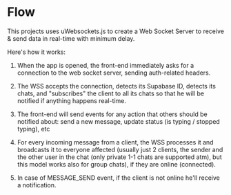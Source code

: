 # Flow

This projects uses uWebsockets.js to create a Web Socket Server to receive & send data in real-time with minimum delay.

Here's how it works:

1. When the app is opened, the front-end immediately asks for a connection to the web socket server, sending auth-related headers.

2. The WSS accepts the connection, detects its Supabase ID, detects its chats, and "subscribes" the client to all its chats so that he will be notified if anything happens real-time.

3. The front-end will send events for any action that others should be notified about: send a new message, update status (is typing / stopped typing), etc

4. For every incoming message from a client, the WSS processes it and broadcasts it to everyone affected (usually just 2 clients, the sender and the other user in the chat (only private 1-1 chats are supported atm), but this model works also for group chats), if they are online (connected).

5. In case of MESSAGE_SEND event, if the client is not online he'll receive a notification.
